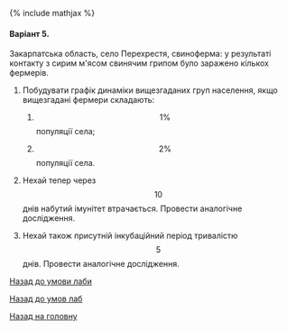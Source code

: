 {% include mathjax %}

#### Варіант 5.

Закарпатська область, село Перехрестя, свиноферма: у результаті контакту з сирим м'ясом свинячим грипом було заражено кількох фермерів.

1. Побудувати графік динаміки вищезгаданих груп населення, якщо вищезгадані фермери складають:

	1. $$1\%$$ популяції села;

	2. $$2\%$$ популяції села.

2. Нехай тепер через $$10$$ днів набутий імунітет втрачається. Провести аналогічне дослідження.

3. Нехай також присутній інкубаційний період тривалістю $$5$$ днів. Провести аналогічне дослідження.

[Назад до умови лаби](README.md)

[Назад до умов лаб](../README.md)

[Назад на головну](../../../README.md)
